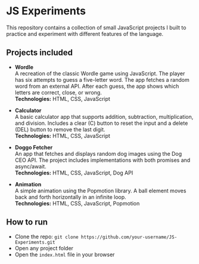 # JS Experiments

This repository contains a collection of small JavaScript projects I built to practice and experiment with different features of the language.

## Projects included

- **Wordle**  
  A recreation of the classic Wordle game using JavaScript. The player has six attempts to guess a five-letter word. The app fetches a random word from an external API. After each guess, the app shows which letters are correct, close, or wrong.  
  **Technologies:** HTML, CSS, JavaScript

- **Calculator**  
  A basic calculator app that supports addition, subtraction, multiplication, and division. Includes a clear (C) button to reset the input and a delete (DEL) button to remove the last digit.  
  **Technologies:** HTML, CSS, JavaScript

- **Doggo Fetcher**  
  An app that fetches and displays random dog images using the Dog CEO API. The project includes implementations with both promises and async/await.  
  **Technologies:** HTML, CSS, JavaScript, Dog API

- **Animation**  
  A simple animation using the Popmotion library. A ball element moves back and forth horizontally in an infinite loop.  
  **Technologies:** HTML, CSS, JavaScript, Popmotion

## How to run

- Clone the repo: `git clone https://github.com/your-username/JS-Experiments.git`
- Open any project folder
- Open the `index.html` file in your browser
